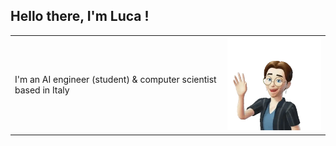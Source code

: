 ## Hello there, I'm Luca !
| | |
|-|-|
|I'm an AI engineer (student) & computer scientist based in Italy| <img src="images/avatar-HI.png" width="200">|



